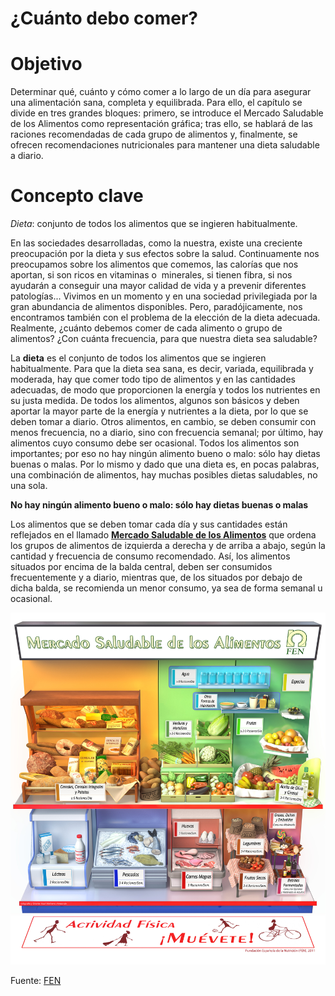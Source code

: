 # ¿Cuánto debo comer?

# Objetivo

Determinar qué, cuánto y cómo comer a lo largo de un día para asegurar una alimentación sana, completa y equilibrada. Para ello, el capítulo se divide en tres grandes bloques: primero, se introduce el Mercado Saludable de los Alimentos como representación gráfica; tras ello, se hablará de las raciones recomendadas de cada grupo de alimentos y, finalmente, se ofrecen recomendaciones nutricionales para mantener una dieta saludable a diario.

# Concepto clave

_Dieta_: conjunto de todos los alimentos que se ingieren habitualmente.

En las sociedades desarrolladas, como la nuestra, existe una creciente preocupación por la dieta y sus efectos sobre la salud. Continuamente nos preocupamos sobre los alimentos que comemos, las calorías que nos aportan, si son ricos en vitaminas o  minerales, si tienen fibra, si nos ayudarán a conseguir una mayor calidad de vida y a prevenir diferentes patologías... Vivimos en un momento y en una sociedad privilegiada por la gran abundancia de alimentos disponibles. Pero, paradójicamente, nos encontramos también con el problema de la elección de la dieta adecuada. Realmente, ¿cuánto debemos comer de cada alimento o grupo de alimentos? ¿Con cuánta frecuencia, para que nuestra dieta sea saludable?

La **dieta** es el conjunto de todos los alimentos que se ingieren habitualmente. Para que la dieta sea sana, es decir, variada, equilibrada y moderada, hay que comer todo tipo de alimentos y en las cantidades adecuadas, de modo que proporcionen la energía y todos los nutrientes en su justa medida. De todos los alimentos, algunos son básicos y deben aportar la mayor parte de la energía y nutrientes a la dieta, por lo que se deben tomar a diario. Otros alimentos, en cambio, se deben consumir con menos frecuencia, no a diario, sino con frecuencia semanal; por último, hay alimentos cuyo consumo debe ser ocasional. Todos los alimentos son importantes; por eso no hay ningún alimento bueno o malo: sólo hay dietas buenas o malas. Por lo mismo y dado que una dieta es, en pocas palabras, una combinación de alimentos, hay muchas posibles dietas saludables, no una sola.

**No hay ningún alimento bueno o malo: sólo hay dietas buenas o malas**

Los alimentos que se deben tomar cada día y sus cantidades están reflejados en el llamado **[Mercado Saludable de los Alimentos](http://www.fen.org.es/mercadoFen/mercadofen_ajus_General.html "Mercado Saludable de los Alimentos")** que ordena los grupos de alimentos de izquierda a derecha y de arriba a abajo, según la cantidad y frecuencia de consumo recomendado. Así, los alimentos situados por encima de la balda central, deben ser consumidos frecuentemente y a diario, mientras que, de los situados por debajo de dicha balda, se recomienda un menor consumo, ya sea de forma semanal u ocasional.


![guia alimentaria](img/Mercado_de_los_Alimentos_FEN_General_Junio_2011_A4_RGB.jpg "Mercado Saludable de los Alimentos")


Fuente: [FEN](http://www.fen.org.es/mercadoFen/mercadofen_ajus_General.html)